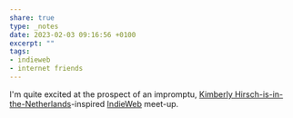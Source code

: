 ```yaml
---
share: true
type: _notes
date: 2023-02-03 09:16:56 +0100
excerpt: ""
tags:
- indieweb
- internet friends
---
```

I'm quite excited at the prospect of an impromptu, [Kimberly Hirsch-is-in-the-Netherlands](https://micro.blog/KimberlyHirsh/16448921)-inspired [IndieWeb](https://indieweb.org) meet-up.